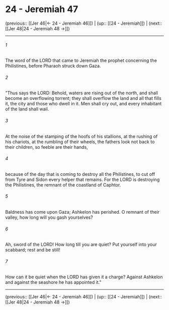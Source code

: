 # 24 - Jeremiah 47

(previous:: [[Jer 46|← 24 - Jeremiah 46]]) | (up:: [[24 - Jeremiah]]) | (next:: [[Jer 48|24 - Jeremiah 48 →]])

***


###### 1 
The word of the LORD that came to Jeremiah the prophet concerning the Philistines, before Pharaoh struck down Gaza. 

###### 2 
"Thus says the LORD: Behold, waters are rising out of the north, and shall become an overflowing torrent; they shall overflow the land and all that fills it, the city and those who dwell in it. Men shall cry out, and every inhabitant of the land shall wail. 

###### 3 
At the noise of the stamping of the hoofs of his stallions, at the rushing of his chariots, at the rumbling of their wheels, the fathers look not back to their children, so feeble are their hands, 

###### 4 
because of the day that is coming to destroy all the Philistines, to cut off from Tyre and Sidon every helper that remains. For the LORD is destroying the Philistines, the remnant of the coastland of Caphtor. 

###### 5 
Baldness has come upon Gaza; Ashkelon has perished. O remnant of their valley, how long will you gash yourselves? 

###### 6 
Ah, sword of the LORD! How long till you are quiet? Put yourself into your scabbard; rest and be still! 

###### 7 
How can it be quiet when the LORD has given it a charge? Against Ashkelon and against the seashore he has appointed it."

***

(previous:: [[Jer 46|← 24 - Jeremiah 46]]) | (up:: [[24 - Jeremiah]]) | (next:: [[Jer 48|24 - Jeremiah 48 →]])
